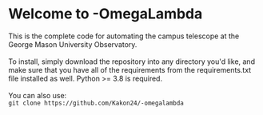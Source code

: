 # Welcome to -OmegaLambda
This is the complete code for automating the
campus telescope at the George Mason University Observatory.
<br>
<br>
To install, simply download the repository 
into any directory you'd like, and make sure that you have all
of the requirements from the requirements.txt file installed
as well.  Python >= 3.8 is required.
<br>
<br>
You can also use:
<br>
`git clone https://github.com/Kakon24/-omegalambda`